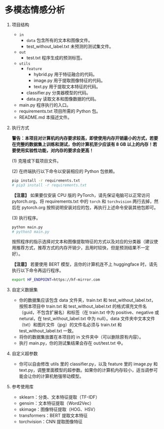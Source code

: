 # 多模态情感分析

1. 项目结构
   - `in`
     * `data` 包含所有的文本和图像文件。
     * test_without_label.txt 未预测的测试集文件。
   - `out`
     * test.txt 程序生成的预测标签。
   - `utils`
     * `feature`
       - hybrid.py 用于特征融合的代码。
       - image.py 用于提取图像特征的代码。
       - text.py 用于提取文本特征的代码。
     * classifier.py 分类器模型的代码。
     * data.py 读取文本和图像数据的代码。
   - main.py 程序执行的入口。
   - requirements.txt 项目所需的 Python 包。
   - README.md 本描述文件。

2. 执行方式
   
   **警告：本项目对计算机的内存要求较高，即使使用内存开销最小的方式，若要在完整的数据集上训练和测试，你的计算机至少应该有 8 GB 以上的内存！若要使用实验性功能，对内存的要求会更高！**
   
   (1) 克隆或下载项目文件。
   
   (2) 在终端执行以下命令以安装相应的 Python 包依赖。
   ```bash
   pip install -r requirements.txt
   # pip3 install -r requirements.txt
   ```
   **【注意】** 如果要仅安装 CPU 版的 PyTorch，请先保证电脑可以正常访问 pytorch.org，将 requirements.txt 中的 `torch` 和 `torchvision` 两行去掉，然后在 pytorch.org 按照说明安装对应的包，再执行上述命令安装其他包即可。
   
   (3) 执行程序。
   ```bash
   python main.py
   # python3 main.py
   ```
   按照程序的指示选择对文本和图像提取特征的方式以及对应的分类器（建议使用推荐方式，推荐方式的内存开销少，且用时较快，但是预测结果不一定好）。
   
   **【注意】** 若要使用 BERT 模型，且你的计算机连不上 huggingface 时，请先执行以下命令再运行程序。
   ```bash
   export HF_ENDPOINT=https://hf-mirror.com
   ```

3. 自定义数据集
   - 你的数据集应该包含 data 文件夹，train.txt 和 test_without_label.txt，按照本项目中 train.txt 和 test_without_label.txt 的格式填充文件名（guid，不包含扩展名）和标签（在 train.txt 中为 positive、negative 或 netural，在 test_without_label.txt 中为 null）。data 文件夹中文本文件（txt）和图片文件（jpg）的文件名必须与 train.txt 和 test_without_label.txt 一致。
   - 将你的数据集放置在本项目的 in 文件夹中（可以删除原有内容）。
   - 执行 main.py，你的测试集结果会存在 out/test.txt 中。

4. 自定义超参数
   - 你可以自由修改 utils 里的 classifier.py，以及 feature 里的 image.py 和 text.py，调整里面模型的超参数。如果你的计算机内存较小，适当调参可能会让你的计算机勉强带动模型。

5. 参考使用库
   - sklearn：分类、文本特征提取（TF-IDF）
   - gensim：文本特征提取（Word2Vec）
   - skimage：图像特征提取（HOG、HSV）
   - transformers：BERT 提取文本特征
   - torchvision：CNN 提取图像特征
